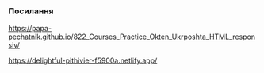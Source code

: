 ### Посилання

https://papa-pechatnik.github.io/822_Courses_Practice_Okten_Ukrposhta_HTML_responsiv/

https://delightful-pithivier-f5900a.netlify.app/
